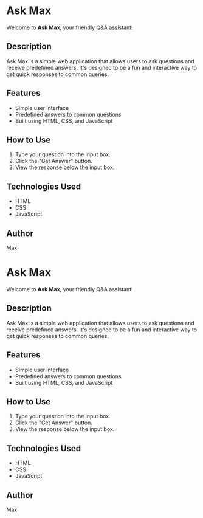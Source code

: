 # Ask Max

Welcome to **Ask Max**, your friendly Q&A assistant!

## Description

Ask Max is a simple web application that allows users to ask questions and receive predefined answers. It's designed to be a fun and interactive way to get quick responses to common queries.

## Features

- Simple user interface
- Predefined answers to common questions
- Built using HTML, CSS, and JavaScript

## How to Use

1. Type your question into the input box.
2. Click the "Get Answer" button.
3. View the response below the input box.

## Technologies Used

- HTML
- CSS
- JavaScript

## Author

Max
# Ask Max

Welcome to **Ask Max**, your friendly Q&A assistant!

## Description

Ask Max is a simple web application that allows users to ask questions and receive predefined answers. It's designed to be a fun and interactive way to get quick responses to common queries.

## Features

- Simple user interface
- Predefined answers to common questions
- Built using HTML, CSS, and JavaScript

## How to Use

1. Type your question into the input box.
2. Click the "Get Answer" button.
3. View the response below the input box.

## Technologies Used

- HTML
- CSS
- JavaScript

## Author

Max

